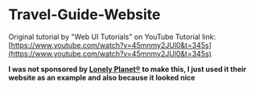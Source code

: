 # Travel-Guide-Website

Original tutorial by "Web UI Tutorials" on YouTube
Tutorial link: [https://www.youtube.com/watch?v=45mnmy2JUl0&t=345s](https://www.youtube.com/watch?v=45mnmy2JUl0&t=345s)

**I was not sponsored by [Lonely Planet®](https://www.lonelyplanet.com/) to make this, I just used it their website as an example and also because it looked nice**
